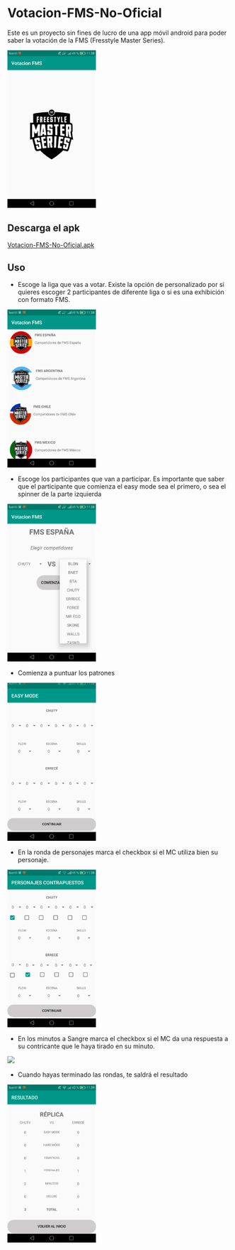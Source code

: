 # Votacion-FMS-No-Oficial

Este es un proyecto sin fines de lucro de una app móvil android para poder saber la votación de la FMS (Fresstyle Master Series).

<img src="Imagenes/Bienvenida%20App.png" width="200"/>

## Descarga el apk

[Votacion-FMS-No-Oficial.apk](https://mega.nz/#!eOhGnCDa!4LHJf8a99-7J5vxNsFH_qRX2vypH4jiV7WyA4ru5fTY)

## Uso

- Escoge la liga que vas a votar. Existe la opción de personalizado por si quieres escoger 2 participantes de diferente liga o si es una exhibición con formato FMS.

<img src="Imagenes/Lista%20Competiciones.png" width="200"/>

- Escoge los participantes que van a participar. Es importante que saber que el participante que comienza el easy mode sea el primero, o sea el spinner de la parte izquierda

<img src="Imagenes/Escoger%20Participante.png" width="200"/>

- Comienza a puntuar los patrones

<img src="Imagenes/Puntuar.png" width="200"/>

- En la ronda de personajes marca el checkbox si el MC utiliza bien su personaje.

<img src="Imagenes/Puntuar%20extras.png" width="200"/>

- En los minutos a Sangre marca el checkbox si el MC da una respuesta a su contricante que le haya tirado en su minuto.

<img src="Imagenes/puntuar%20respuesta.png" width="200"/>

- Cuando hayas terminado las rondas, te saldrá el resultado

<img src="Imagenes/resultado.png" width="200"/>
